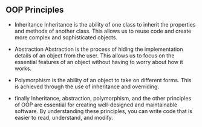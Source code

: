 ## OOP Principles



- Inheritance
Inheritance is the ability of one class to inherit the properties and methods of another class. This allows us to reuse code and create more complex and sophisticated objects.

- Abstraction
Abstraction is the process of hiding the implementation details of an object from the user. This allows us to focus on the essential features of an object without having to worry about how it works.

- Polymorphism 
is the ability of an object to take on different forms. This is achieved through the use of inheritance and overriding.

- finally
Inheritance, abstraction, polymorphism, and the other principles of OOP are essential for creating well-designed and maintainable software. By understanding these principles, you can write code that is easier to read, understand, and modify.

